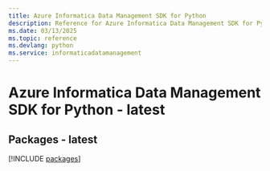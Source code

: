 ```yaml
---
title: Azure Informatica Data Management SDK for Python
description: Reference for Azure Informatica Data Management SDK for Python
ms.date: 03/13/2025
ms.topic: reference
ms.devlang: python
ms.service: informaticadatamanagement
---
```

# Azure Informatica Data Management SDK for Python - latest
## Packages - latest
[!INCLUDE [packages](informatica-data-management-index.md)]